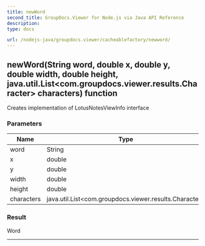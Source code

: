 ```yaml
---
title: newWord
second_title: GroupDocs.Viewer for Node.js via Java API Reference
description: 
type: docs

url: /nodejs-java/groupdocs.viewer/cacheablefactory/newword/
---
```


## newWord(String word, double x, double y, double width, double height, java.util.List<com.groupdocs.viewer.results.Character> characters)  function
Creates implementation of LotusNotesViewInfo interface

### Parameters

| Name | Type | Description |
| --- | --- | --- |
| word | String | the word |
| x | double | x |
| y | double | y |
| width | double | width |
| height | double | height |
| characters | java.util.List<com.groupdocs.viewer.results.Character> | characters |

### Result
Word


---


